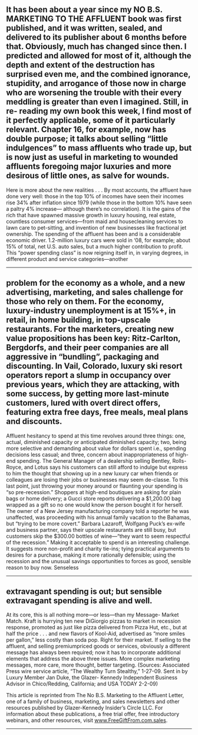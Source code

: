 ## It has been about a year since my NO B.S. MARKETING TO THE AFFLUENT book was first published, and it was written, sealed, and delivered to its publisher about 6 months before that. Obviously, much has changed since then. I predicted and allowed for most of it, although the depth and extent of the destruction has surprised even me, and the combined ignorance, stupidity, and arrogance of those now in charge who are worsening the trouble with their every meddling is greater than even I imagined. Still, in re- reading my own book this week, I find most of it perfectly applicable, some of it particularly relevant. Chapter 16, for example, now has double purpose; it talks about selling “little indulgences” to mass affluents who trade up, but is now just as useful in marketing to wounded affluents foregoing major luxuries and more desirous of little ones, as salve for wounds.

 Here is more about the new realities . . . By most accounts, the affluent have done very well: those in the top 10% of incomes have seen their incomes rise 34% after inflation since 1979 (while those in the bottom 10% have seen a paltry 4% increase— although there’s no correlation). It is the gains of the rich that have spawned massive growth in luxury housing, real estate, countless consumer services—from maid and housecleaning services to lawn care to pet-sitting, and invention of new businesses like fractional jet ownership. The spending of the affluent has been and is a considerable economic driver. 1.2-million luxury cars were sold in ‘08, for example; about 15% of total, net U.S. auto sales, but a much higher contribution to profit. This “power spending class” is now reigning itself in, in varying degrees, in different product and service categories—another

-----

## problem for the economy as a whole, and a new advertising, marketing, and sales challenge for those who rely on them. For the economy, luxury-industry unemployment is at 15%+, in retail, in home building, in top-upscale restaurants. For the marketers, creating new value propositions has been key: Ritz-Carlton, Bergdorfs, and their peer companies are all aggressive in “bundling”, packaging and discounting. In Vail, Colorado, luxury ski resort operators report a slump in occupancy over previous years, which they are attacking, with some success, by getting more last-minute customers, lured with overt direct offers, featuring extra free days, free meals, meal plans and discounts.
 Affluent hesitancy to spend at this time revolves around three things: one, actual, diminished capacity or anticipated diminished capacity; two, being more selective and demanding about value for dollars spent i.e., spending decisions less casual; and three, concern about inappropriateness of high-end spending. The General Manager of a dealership selling Bentley, Rolls-Royce, and Lotus says his customers can still afford to indulge but express to him the thought that showing up in a new luxury car when friends or colleagues are losing their jobs or businesses may seem de-classe. To this last point, just throwing your money around or flaunting your spending is “so pre-recession.” Shoppers at high-end boutiques are asking for plain bags or home delivery; a Gucci store reports delivering a $1,200.00 bag wrapped as a gift so no one would know the person bought it for herself. The owner of a New Jersey manufacturing company told a reporter he was unaffected, was proceeding with his annual family vacation to the Bahamas, but “trying to be more covert.” Barbara Lazaroff, Wolfgang Puck’s ex-wife and business partner, says their upscale restaurants are still busy, but customers skip the $300.00 bottles of wine—“they want to seem respectful of the recession.” Making it acceptable to spend is an interesting challenge. It suggests more non-profit and charity tie-ins; tying practical arguments to desires for a purchase, making it more rationally defensible; using the recession and the unusual savings opportunities to forces as good, sensible reason to buy now. Senseless

-----

## extravagant spending is out; but sensible extravagant spending is alive and well.
 At its core, this is all nothing more—or less—than my Message- Market Match. Kraft is hurrying ten new DiGiorgio pizzas to market in recession response, promoted as just like pizza delivered from Pizza Hut, etc., but at half the price . . . and new flavors of Kool-Aid, advertised as “more smiles per gallon,” less costly than soda pop. Right for their market. If selling to the affluent, and selling premiumpriced goods or services, obviously a different message has always been required; now it has to incorporate additional elements that address the above three issues. More complex marketing messages, more care, more thought, better targeting. (Sources: Associated Press wire service article, “The Wealthy Turn Stealthy,” 1-27-09. Sent in by Luxury Member Jan Duke, the Glazer- Kennedy Independent Business Advisor in Chico/Redding, California; and USA TODAY 2-2-09)

 This article is reprinted from The No B.S. Marketing to the Affluent Letter, one of a family of business, marketing, and sales newsletters and other resources published by Glazer-Kennedy Insider’s Circle LLC. For information about these publications, a free trial offer, free introductory webinars, and other resources, visit www.FreeGiftFrom.com.sales.

-----